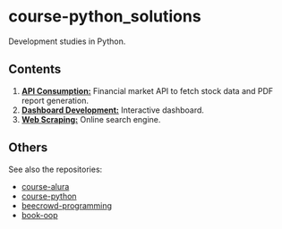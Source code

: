 # course-python_solutions

Development studies in Python.

## Contents

01. [**API Consumption:**](https://youtu.be/UwgX6ECOM9o) Financial market API to fetch stock data and PDF report generation.
02. [**Dashboard Development:**](https://youtu.be/zL3HpqV1K-E) Interactive dashboard.
03. [**Web Scraping:**](https://youtu.be/LYDA5SQ56qw) Online search engine.

## Others

See also the repositories:

- [course-alura](https://github.com/thiagoneye/course-alura)
- [course-python](https://github.com/thiagoneye/course-python)
- [beecrowd-programming](https://github.com/thiagoneye/beecrowd-programming)
- [book-oop](https://github.com/thiagoneye/book-oop)
